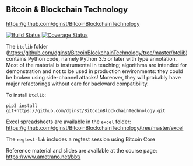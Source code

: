 ## Bitcoin & Blockchain Technology
https://github.com/dginst/BitcoinBlockchainTechnology

[![Build Status](https://travis-ci.org/dginst/BitcoinBlockchainTechnology.svg?branch=master)](https://travis-ci.org/dginst/BitcoinBlockchainTechnology) [![Coverage Status](https://coveralls.io/repos/github/dginst/BitcoinBlockchainTechnology/badge.svg?branch=master)](https://coveralls.io/github/dginst/BitcoinBlockchainTechnology?branch=master)

The `btclib` folder (https://github.com/dginst/BitcoinBlockchainTechnology/tree/master/btclib) contains Python code, namely Python 3.5 or later with type annotation. Most of the material is instrumental in teaching; algorithms are intended for demonstration and not to be used in production environments: they could be broken using side-channel attacks! Moreover, they will probably have major refactorings without care for backward compatibility.

To install `btclib`:
```
pip3 install git+https://github.com/dginst/BitcoinBlockchainTechnology.git
```

Excel spreadsheets are available in the `excel` folder:
https://github.com/dginst/BitcoinBlockchainTechnology/tree/master/excel

The `regtest-lab` includes a regtest session using Bitcoin Core

Reference material and slides are available at the course page:
https://www.ametrano.net/bbt/
